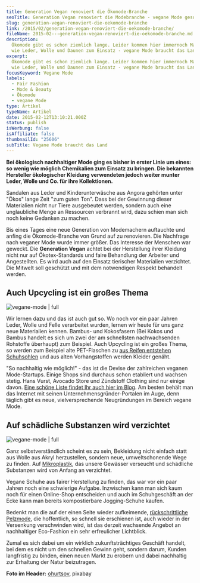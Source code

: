 ```yaml
---
title: Generation Vegan renoviert die Ökomode-Branche
seoTitle: Generation Vegan renoviert die Modebranche - vegane Mode gesucht!
slug: generation-vegan-renoviert-die-oekomode-branche
link: /2015/02/generation-vegan-renoviert-die-oekomode-branche/
fileName: 2015-02---generation-vegan-renoviert-die-oekomode-branche.md
description:
  Ökomode gibt es schon ziemlich lange. Leider kommen hier immernoch Materialien
  wie Leder, Wolle und Daunen zum Einsatz - vegane Mode braucht das Land!
excerpt:
  Ökomode gibt es schon ziemlich lange. Leider kommen hier immernoch Materialien
  wie Leder, Wolle und Daunen zum Einsatz - vegane Mode braucht das Land!
focusKeyword: Vegane Mode
labels:
  - Fair Fashion
  - Mode & Beauty
  - Ökomode
  - vegane Mode
type: Artikel
typeName: Artikel
date: 2015-02-12T13:10:21.000Z
status: publish
isWerbung: false
isAffiliate: false
thumbnailId: "25606"
subTitle: Vegane Mode braucht das Land
---
```


<strong>Bei ökologisch nachhaltiger Mode ging es bisher in erster Linie um
eines: so wenig wie möglich Chemikalien zum Einsatz zu bringen. Die bekannten
Hersteller ökologischer Kleidung verwendeten jedoch weiter munter Leder, Wolle
und Co. für ihre Kollektionen.</strong>

Sandalen aus Leder und Kinderunterwäsche aus Angora gehörten unter "Ökos" lange
Zeit "zum guten Ton". Dass bei der Gewinnung dieser Materialien nicht nur Tiere
ausgebeutet werden, sondern auch eine unglaubliche Menge an Ressourcen verbrannt
wird, dazu schien man sich noch keine Gedanken zu machen.

Bis eines Tages eine neue Generation von Modemachern auftauchte und anfing die
Ökomode-Branche von Grund auf zu renovieren. Die Nachfrage nach veganer Mode
wurde immer größer. Das Interesse der Menschen war geweckt. Die
<strong>Generation Vegan</strong> achtet bei der Herstellung ihrer Kleidung
nicht nur auf Ökotex-Standards und faire Behandlung der Arbeiter und
Angestellten. Es wird auch auf den Einsatz tierischer Materialien verzichtet.
Die Mitwelt soll geschützt und mit dem notwendigen Respekt behandelt werden.

## Auch Upcycling ist ein großes Thema

![vegane-mode | full](http://cardamonchai.com/wp-content/uploads/2019/07/Pro-V-Bamboo-Shirt-green-265x250.jpg "T-Shirt aus Bambus-Fasern von Avenging Animals")

Wir lernen dazu und das ist auch gut so. Wo noch vor ein paar Jahren Leder,
Wolle und Felle verarbeitet wurden, lernen wir heute für uns ganz neue
Materialien kennen. Bambus- und Kokosfasern (Bei Kokos und Bambus handelt es
sich um zwei der am schnellsten nachwachsenden Rohstoffe überhaupt) zum
Beispiel. Auch Upcycling ist ein großes Thema, so werden zum Beispiel alte
PET-Flaschen zu
[aus Reifen entstehen Schuhsohlen](/2017/06/ethnotek-viva-con-agua/) und aus
alten Vorhangstoffen werden Kleider genäht.

"So nachhaltig wie möglich!" - das ist die Devise der zahlreichen veganen
Mode-Startups. Einige Shops sind durchaus schon etabliert und wachsen stetig.
Hans Vurst, Avocado Store und Zündstoff Clothing sind nur einige davon.
[Eine schöne Liste findet Ihr auch hier im Blog](/2018/02/faire-klamotten/). Am
besten behält man das Internet mit seinen Unternehmensgründer-Portalen im Auge,
denn täglich gibt es neue, vielversprechende Neugründungen im Bereich vegane
Mode.

## Auf schädliche Substanzen wird verzichtet

![vegane-mode | full](http://cardamonchai.com/wp-content/uploads/2019/07/14918158780_5622ecf25d_o-250x250.jpg "Kompostierbare Jogging-Schuhe von Brooks")

Ganz selbstverständlich scheint es zu sein, Bekleidung nicht einfach statt aus
Wolle aus Akryl herzustellen, sondern neue, umweltschonende Wege zu finden. Auf
[Mikroplastik](/2017/08/kenia-sagt-plastiktueten-nein-danke/), das unsere
Gewässer verseucht und schädliche Substanzen wird von Anfang an verzichtet.

Vegane Schuhe aus fairer Herstellung zu finden, das war vor ein paar Jahren noch
eine schwierige Aufgabe. Inzwischen kann man sich kaum noch für einen
Online-Shop entscheiden und auch im Schuhgeschäft an der Ecke kann man bereits
kompostierbare Jogging-Schuhe kaufen.

Bedenkt man die auf der einen Seite wieder aufkeimende,
[rückschrittliche Pelzmode](/2014/11/fakepelz-echtpelz/), die hoffentlich, so
schnell sie erschienen ist, auch wieder in der Versenkung verschwinden wird, ist
das derzeit wachsende Angebot an nachhaltiger Eco-Fashion ein sehr erfreulicher
Lichtblick.

Zumal es sich dabei um ein wirklich zukunftsträchtiges Geschäft handelt, bei dem
es nicht um den schnellen Gewinn geht, sondern darum, Kunden langfristig zu
binden, einen neuen Markt zu erobern und dabei nachhaltig zur Erhaltung der
Natur beizutragen.

<strong>Foto im Header:</strong>
[ohurtsov](https://pixabay.com/de/users/ohurtsov-1610766/), pixabay
